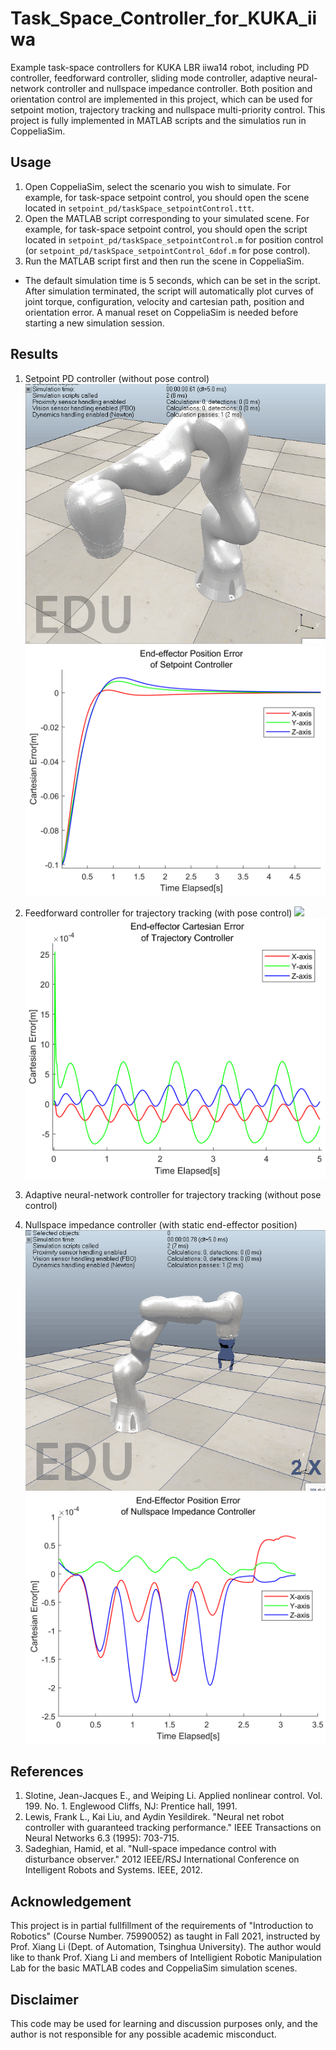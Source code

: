 # Task_Space_Controller_for_KUKA_iiwa
Example task-space controllers for KUKA LBR iiwa14 robot, including PD controller, feedforward controller, sliding mode controller, adaptive neural-network controller and nullspace impedance controller. Both position and orientation control are implemented in this project, which can be used for setpoint motion, trajectory tracking and nullspace multi-priority control. This project is fully implemented in MATLAB scripts and the simulatios run in CoppeliaSim.

## Usage
1. Open CoppeliaSim, select the scenario you wish to simulate. For example, for task-space setpoint control, you should open the scene located in `setpoint_pd/taskSpace_setpointControl.ttt`.
2. Open the MATLAB script corresponding to your simulated scene. For example, for task-space setpoint control, you should open the script located in `setpoint_pd/taskSpace_setpointControl.m` for position control (or `setpoint_pd/taskSpace_setpointControl_6dof.m` for pose control).
3. Run the MATLAB script first and then run the scene in CoppeliaSim.
* The default simulation time is 5 seconds, which can be set in the script. After simulation terminated, the script will automatically plot curves of joint torque, configuration, velocity and cartesian path, position and orientation error. A manual reset on CoppeliaSim is needed before starting a new simulation session. 

## Results
1. Setpoint PD controller (without pose control)
![](./examples/taskSpace_setpointControl.gif)
![](./examples/taskSpace_setpointControl.png)
2. Feedforward controller for trajectory tracking (with pose control)
![](./examples/taskSpace_trajff_6dof.gif)
![](./examples/taskSpace_trajff_6dof.png)
3. Adaptive neural-network controller for trajectory tracking (without pose control)

4. Nullspace impedance controller (with static end-effector position)
![](./examples/nullSpace_impedance.gif)
![](./examples/nullSpace_impedance.png)

## References
1. Slotine, Jean-Jacques E., and Weiping Li. Applied nonlinear control. Vol. 199. No. 1. Englewood Cliffs, NJ: Prentice hall, 1991.
2. Lewis, Frank L., Kai Liu, and Aydin Yesildirek. "Neural net robot controller with guaranteed tracking performance." IEEE Transactions on Neural Networks 6.3 (1995): 703-715.
3. Sadeghian, Hamid, et al. "Null-space impedance control with disturbance observer." 2012 IEEE/RSJ International Conference on Intelligent Robots and Systems. IEEE, 2012.

## Acknowledgement
This project is in partial fullfillment of the requirements of "Introduction to Robotics" (Course Number. 75990052) as taught in Fall 2021, instructed by Prof. Xiang Li (Dept. of Automation, Tsinghua University). The author would like to thank Prof. Xiang Li and members of Intelligient Robotic Manipulation Lab for the basic MATLAB codes and CoppeliaSim simulation scenes.

## Disclaimer
This code may be used for learning and discussion purposes only, and the author is not responsible for any possible academic misconduct.
